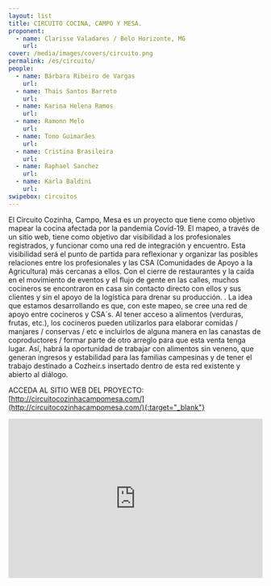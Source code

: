 ```yaml
---
layout: list
title: CIRCUITO COCINA, CAMPO Y MESA. 
proponent:
  - name: Clarisse Valadares / Belo Horizonte, MG
    url: 
cover: /media/images/covers/circuito.png
permalink: /es/circuito/
people:
  - name: Bárbara Ribeiro de Vargas
    url: 
  - name: Thais Santos Barreto
    url: 
  - name: Karina Helena Ramos
    url: 
  - name: Ramonn Melo
    url: 
  - name: Tono Guimarães
    url: 
  - name: Cristina Brasileira
    url: 
  - name: Raphael Sanchez
    url: 
  - name: Karla Baldini
    url: 
swipebox: circuitos
---
```


El Circuito Cozinha, Campo, Mesa es un proyecto que tiene como objetivo mapear la cocina afectada por la pandemia Covid-19. El mapeo, a través de un sitio web, tiene como objetivo dar visibilidad a los profesionales registrados, y funcionar como una red de integración y encuentro. Esta visibilidad será el punto de partida para reflexionar y organizar las posibles relaciones entre los profesionales y las CSA (Comunidades de Apoyo a la Agricultura) más cercanas a ellos. Con el cierre de restaurantes y la caída en el movimiento de eventos y el flujo de gente en las calles, muchos cocineros se encontraron en casa sin contacto directo con ellos y sus clientes y sin el apoyo de la logística para drenar su producción. . La idea que estamos desarrollando es que, con este mapeo, se cree una red de apoyo entre cocineros y CSA´s. Al tener acceso a alimentos (verduras, frutas, etc.), los cocineros pueden utilizarlos para elaborar comidas / manjares / conservas / etc e incluirlos de alguna manera en las canastas de coproductores / formar parte de otro arreglo para que esta venta tenga lugar. Así, habrá la oportunidad de trabajar con alimentos sin veneno, que generan ingresos y estabilidad para las familias campesinas y de tener el trabajo destinado a Cozheir.s insertado dentro de esta red existente y abierto al diálogo.


ACCEDA AL SITIO WEB DEL PROYECTO: [http://circuitocozinhacampomesa.com/](http://circuitocozinhacampomesa.com/){:target="_blank"}
  
  
<iframe width="100%" height="315" src="https://www.youtube.com/embed/1zGfEC4_i84" frameborder="0" allow="accelerometer; autoplay; encrypted-media; gyroscope; picture-in-picture" allowfullscreen></iframe>
 
 
